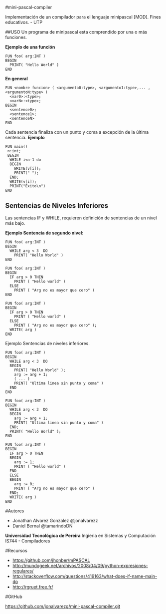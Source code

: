 #mini-pascal-compiler

Implementación de un compilador para el lenguaje minipascal [MOD]. Fines educativos. - UTP


##USO
Un programa de minipascal esta comprendido por una o más funciones.

**Ejemplo de una función**
```
FUN foo( arg:INT )
BEGIN
  PRINT( "Hello World" )
END
```

**En general**
```
FUN <nombre funcion> ( <argumento0:type>, <argumento1:type>,... ,<argumentoN:type> )
  <var0>:<type>;
  <varN>:<type>;
BEGIN
  <sentence0>;
  <sentence1>;
  <sentenceN>
END
```

Cada sentencia finaliza con un punto y coma a excepción de la última sentencia.
**Ejemplo**
```
FUN main() 
 n:int;
 BEGIN
  WHILE i<n-1 do
  BEGIN
    WRITE(v[i]); 
    PRINT(" ");
  END;
  WRITE(v[i]);
  PRINT("Éxito\n")
END
```

## Sentencias de Niveles Inferiores
Las sentencias IF y WHILE, requieren definición de sentencias de un nivel más bajo.

**Ejemplo Sentencia de segundo nivel:**
```
FUN foo( arg:INT )
BEGIN
  WHILE arg < 3  DO
    PRINT( "Hello World" )
END
```

```
FUN foo( arg:INT )
BEGIN
  IF arg > 0 THEN
    PRINT ( "Hello world" )
  ELSE
    PRINT ( "Arg no es mayor que cero" )
END
```

```
FUN foo( arg:INT )
BEGIN
  IF arg > 0 THEN
    PRINT ( "Hello world" )
  ELSE
    PRINT ( "Arg no es mayor que cero" );
  WRITE( arg )
END
```

Ejemplo Sentencias de niveles inferiores.
```
FUN foo( arg:INT )
BEGIN
  WHILE arg < 3  DO
  BEGIN
    PRINT( "Hello World" );
    arg := arg + 1;
    ( ... )
    PRINT( "Ultima linea sin punto y coma" )
  END
END
```

```
FUN foo( arg:INT )
BEGIN
  WHILE arg < 3  DO
  BEGIN    
    arg := arg + 1;
    PRINT( "Ultima linea sin punto y coma" )
  END;
  PRINT( "Hello World" );  
END
```

```
FUN foo( arg:INT )
BEGIN
  IF arg > 0 THEN
  BEGIN
    arg := 1;
    PRINT ( "Hello world" )
  END
  ELSE
  BEGIN
    arg := 0;
    PRINT ( "Arg no es mayor que cero" )
  END;
  WRITE( arg )
END
```

#Autores
* Jonathan Alvarez Gonzalez @jonalvarezz
* Daniel Bernal @tamarindoDN

**Universidad Tecnológica de Pereira**
Ingieria en Sistemas y Computación
IS744 - Compiladores

#Recursos

* https://github.com/jhonber/mPASCAL
* http://mundogeek.net/archivos/2008/04/09/python-expresiones-regulares/
* http://stackoverflow.com/questions/419163/what-does-if-name-main-do
* http://rgruet.free.fr/

#GitHub

https://github.com/jonalvarezg/mini-pascal-compiler.git
